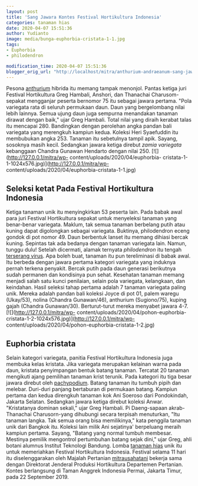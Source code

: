 ```yaml
---
layout: post
title: 'Sang Jawara Kontes Festival Hortikultura Indonesia'
categories: tanaman hias
date: 2020-04-07 15:51:36
author: Yudianto
image: media/bunga-euphorbia-cristata-1-1.jpg
tags:
- Euphorbia
- philodendron

modification_time: 2020-04-07 15:51:36
blogger_orig_url: "http://localhost/mitra/anthurium-andraeanum-sang-jawara.html"
---
```


Pesona [anthurium](http://127.0.0.1/mitra/topik/anthurium "anthurium") hibrida
itu memang tampak menonjol. Pantas ketiga juri Festival Hortikultura Greg
Hambali, Anshori, dan Thanachai Charusom-sepakat mengganjar peserta bernomor
75 itu sebagai jawara pertama. "Pola variegata rata di seluruh permukaan daun.
Daun yang bergelombang nilai lebih lainnya. Semua ujung daun juga sempurna
menandakan tanaman dirawat dengan baik," ujar Greg Hambali. Total nilai yang
diraih kerabat talas itu mencapai 280. Bandingkan dengan perolehan angka
pandan bali variegata yang merengkuh kampiun kedua. Koleksi Heri Syaefuddin
itu membubukan angka 253. Tanaman itu sebetulnya tampil apik. Sayang, sosoknya
masih kecil. Sedangkan jawara ketiga direbut _zamia variegata_ kebanggaan
Chandra Gunawan Hendarto dengan nilai 250. [![](http://127.0.0.1/mitra/wp-
content/uploads/2020/04/euphorbia-
cristata-1-1-1024x576.jpg)](http://127.0.0.1/mitra/wp-
content/uploads/2020/04/euphorbia-cristata-1-1.jpg)

## Seleksi ketat Pada Festival Hortikultura Indonesia

Ketiga tanaman unik itu menyingkirkan 53 peserta lain. Pada babak awal para
juri Festival Hortikultura sepakat untuk menyeleksi tanaman yang benar-benar
variegata. Maklum, tak semua tanaman berbelang putih atau kuning dapat
digolongkan sebagai variegata. Buktinya, philodendron eceng gondok di pot
nomor 49. Daun berbentuk lanset itu memang dihiasi bercak kuning. Sepintas tak
ada bedanya dengan tanaman variegata lain. Namun, tunggu dulu! Setelah
dicermati, alamak ternyata _philodendron_ itu tengah [terserang
virus](http://127.0.0.1/mitra/biopestisida-pembasmi-hama-wereng.html). Apa
boleh buat, tanaman itu pun tereliminasi di babak awal. Itu berbeda dengan
jawara pertama kategori variegata yang induknya pernah terkena penyakit.
Bercak putih pada daun generasi berikutnya sudah permanen dan kondisinya pun
sehat. Kesehatan tanaman memang menjadi salah satu kunci penilaian, selain
pola variegata, kelangkaan, dan keindahan. Hasil seleksi tahap pertama adalah
7 tanaman variegata paling unik. Mereka adalah pandan bali koleksi Joyce di
pot 01, palem waregu (Ukay/53), nolina (Chandra Gunawan/46), anthurium
(Sugiono/75), kuping gajah (Chandra Gunawan/30). Berturut-turut mereka
menyabet jawara 4-7. [![](http://127.0.0.1/mitra/wp-
content/uploads/2020/04/pohon-euphorbia-
cristata-1-2-1024x576.jpg)](http://127.0.0.1/mitra/wp-
content/uploads/2020/04/pohon-euphorbia-cristata-1-2.jpg)

## Euphorbia cristata

Selain kategori variegata, panitia Festival Hortikultura Indonesia juga
membuka kelas kristata. Jika variegata merupakan kelainan warna pada daun,
kristata penyimpangan bentuk batang tanaman. Tercatat 20 tanaman mengikuti
ajang pemilihan tanaman krist terunik. Pada kategori itu tiga besar jawara
direbut oleh [pachypodium](http://pza.sanbi.org/pachypodium). Batang tanaman
itu tumbuh pipih dan melebar. Duri-duri panjang bertaburan di permukaan
batang. Kampiun pertama dan kedua direngkuh tanaman kok Ani Soeroso dari
Pondokindah, Jakarta Selatan. Sedangkan jawara ketiga direbut koleksi Anwar.
"Kristatanya dominan sekali," ujar Greg Hambali. Pi Daeng-sapaan akrab-
Thanachai Charusorn-yang dihubungi secara terpisah menuturkan, "Itu tanaman
langka. Tak semua orang bisa memilikinya," kata penggila tanaman unik dari
Bangkok itu. Koleksi lain milik Ani sejatinya' berpeluang meraih kampiun
pertama. Sayang, "Batang yang normal tumbuh membesar. Mestinya pemilik
mengontrol pertumbuhan batang sejak dini," ujar Greg, ahli botani alumnus
Institut Teknologi Bandung. Lomba [tanaman
hias](http://127.0.0.1/mitra/tanaman-hias "tanaman hias") unik itu untuk
memeriahkan Festival Hortikultura Indonesia. Festival selama 11 hari itu
diselenggarakan oleh Majalah Pertanian
[mitrausahatani](http://127.0.0.1/mitra) bekerja sama dengan Direktorat
Jenderal Produksi Hortikultura Departemen Pertanian. Kontes berlangsung di
Taman Anggrek Indonesia Permai, Jakarta Timur, pada 22 September 2019.


